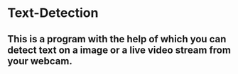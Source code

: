 # Text-Detection
<h2>This is a program with the help of which you can detect text on a image or a live video stream from your webcam.</h2>

